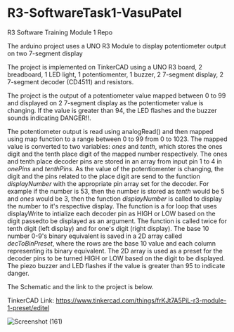 # R3-SoftwareTask1-VasuPatel
R3 Software Training Module 1 Repo

The arduino project uses a UNO R3 Module to display potentiometer output on two 7-segment display

The project is implemented on TinkerCAD using a UNO R3 board, 2 breadboard, 1 LED light, 1 potentiomenter, 1 buzzer, 2 7-segment display, 2 7-segment decoder (CD4511) and resistors.

The project is the output of a potentiometer value mapped between 0 to 99 and displayed on 2 7-segment display as the potentiometer value is changing. If the value is greater than 94, the LED flashes and the buzzer sounds indicating DANGER!!.

The potentiometer output is read using analogRead() and then mapped using map function to a range between 0 to 99 from 0 to 1023. The mapped value is converted to two variables: *ones* and *tenth*, which stores the ones digit and the tenth place digit of the mapped number respectively. The ones and tenth place decoder pins are stored in an array from input pin 1 to 4 in *onePins* and *tenthPins*. As the value of the potentiomenter is changing, the digit and the pins related to the place digit are send to the function *displayNumber* with the appropriate pin array set for the decoder. For example if the number is 53, then the number is stored as *tenth* would be 5 and *ones* would be 3, then the function *displayNumber* is called to display the number to it's respective display. The function is a for loop that uses displayWrite to intialize each decoder pin as HIGH or LOW based on the digit passedto be displayed as an argument. The function is called twice for tenth digit (left display) and for one's digit (right display). The base 10 number 0-9's binary equivalent is saved in a 2D array called *decToBinPreset*, where the rows are the base 10 value and each column representing its binary equivalent. The 2D array is used as a preset for the decoder pins to be turned HIGH or LOW based on the digit to be displayed. The piezo buzzer and LED flashes if the value is greater than 95 to indicate danger. 

The Schematic and the link to the project is below. 

TinkerCAD Link: https://www.tinkercad.com/things/frKJt7A5PiL-r3-module-1-preset/editel

![Screenshot (161)](https://user-images.githubusercontent.com/83378929/136676823-01efdb2d-0285-445f-aa34-16a03d58cf66.png)
